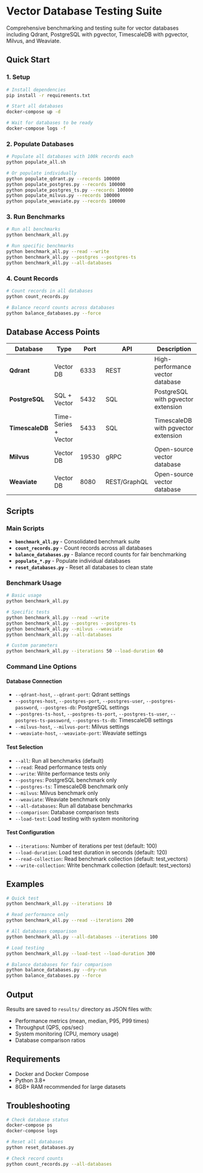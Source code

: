 # Vector Database Testing Suite

Comprehensive benchmarking and testing suite for vector databases including Qdrant, PostgreSQL with pgvector, TimescaleDB with pgvector, Milvus, and Weaviate.

## Quick Start

### 1. Setup
```bash
# Install dependencies
pip install -r requirements.txt

# Start all databases
docker-compose up -d

# Wait for databases to be ready
docker-compose logs -f
```

### 2. Populate Databases
```bash
# Populate all databases with 100k records each
python populate_all.sh

# Or populate individually
python populate_qdrant.py --records 100000
python populate_postgres.py --records 100000
python populate_postgres_ts.py --records 100000
python populate_milvus.py --records 100000
python populate_weaviate.py --records 100000
```

### 3. Run Benchmarks
```bash
# Run all benchmarks
python benchmark_all.py

# Run specific benchmarks
python benchmark_all.py --read --write
python benchmark_all.py --postgres --postgres-ts
python benchmark_all.py --all-databases
```

### 4. Count Records
```bash
# Count records in all databases
python count_records.py

# Balance record counts across databases
python balance_databases.py --force
```

## Database Access Points

| Database | Type | Port | API | Description |
|----------|------|------|-----|-------------|
| **Qdrant** | Vector DB | 6333 | REST | High-performance vector database |
| **PostgreSQL** | SQL + Vector | 5432 | SQL | PostgreSQL with pgvector extension |
| **TimescaleDB** | Time-Series + Vector | 5433 | SQL | TimescaleDB with pgvector extension |
| **Milvus** | Vector DB | 19530 | gRPC | Open-source vector database |
| **Weaviate** | Vector DB | 8080 | REST/GraphQL | Open-source vector database |

## Scripts

### Main Scripts
- **`benchmark_all.py`** - Consolidated benchmark suite
- **`count_records.py`** - Count records across all databases
- **`balance_databases.py`** - Balance record counts for fair benchmarking
- **`populate_*.py`** - Populate individual databases
- **`reset_databases.py`** - Reset all databases to clean state

### Benchmark Usage
```bash
# Basic usage
python benchmark_all.py

# Specific tests
python benchmark_all.py --read --write
python benchmark_all.py --postgres --postgres-ts
python benchmark_all.py --milvus --weaviate
python benchmark_all.py --all-databases

# Custom parameters
python benchmark_all.py --iterations 50 --load-duration 60
```

### Command Line Options

#### Database Connection
- `--qdrant-host`, `--qdrant-port`: Qdrant settings
- `--postgres-host`, `--postgres-port`, `--postgres-user`, `--postgres-password`, `--postgres-db`: PostgreSQL settings
- `--postgres-ts-host`, `--postgres-ts-port`, `--postgres-ts-user`, `--postgres-ts-password`, `--postgres-ts-db`: TimescaleDB settings
- `--milvus-host`, `--milvus-port`: Milvus settings
- `--weaviate-host`, `--weaviate-port`: Weaviate settings

#### Test Selection
- `--all`: Run all benchmarks (default)
- `--read`: Read performance tests only
- `--write`: Write performance tests only
- `--postgres`: PostgreSQL benchmark only
- `--postgres-ts`: TimescaleDB benchmark only
- `--milvus`: Milvus benchmark only
- `--weaviate`: Weaviate benchmark only
- `--all-databases`: Run all database benchmarks
- `--comparison`: Database comparison tests
- `--load-test`: Load testing with system monitoring

#### Test Configuration
- `--iterations`: Number of iterations per test (default: 100)
- `--load-duration`: Load test duration in seconds (default: 120)
- `--read-collection`: Read benchmark collection (default: test_vectors)
- `--write-collection`: Write benchmark collection (default: test_vectors)

## Examples

```bash
# Quick test
python benchmark_all.py --iterations 10

# Read performance only
python benchmark_all.py --read --iterations 200

# All databases comparison
python benchmark_all.py --all-databases --iterations 100

# Load testing
python benchmark_all.py --load-test --load-duration 300

# Balance databases for fair comparison
python balance_databases.py --dry-run
python balance_databases.py --force
```

## Output

Results are saved to `results/` directory as JSON files with:
- Performance metrics (mean, median, P95, P99 times)
- Throughput (QPS, ops/sec)
- System monitoring (CPU, memory usage)
- Database comparison ratios

## Requirements

- Docker and Docker Compose
- Python 3.8+
- 8GB+ RAM recommended for large datasets

## Troubleshooting

```bash
# Check database status
docker-compose ps
docker-compose logs

# Reset all databases
python reset_databases.py

# Check record counts
python count_records.py --all-databases
```